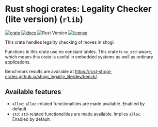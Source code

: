 # Rust shogi crates: Legality Checker (lite version) (`rlib`)
[![crate](https://img.shields.io/crates/v/shogi_legality_lite)](https://crates.io/crates/shogi_legality_lite)
[![docs](https://docs.rs/shogi_legality_lite/badge.svg)](https://docs.rs/shogi_legality_lite)
![Rust Version](https://img.shields.io/badge/rustc-1.60+-blue.svg)
[![license](https://img.shields.io/badge/license-MIT-blue.svg)](https://opensource.org/licenses/mit-license.php)

This crate handles legality checking of moves in shogi.

Functions in this crate use no constant tables. This crate is `no_std`-aware, which means this crate is useful in embedded systems as well as ordinary applications.

Benchmark results are available at <https://rust-shogi-crates.github.io/shogi_legality_lite/dev/bench/>.

## Available features
- `alloc`: `alloc`-related functionalities are made available. Enabled by default.
- `std`: `std`-related functionalities are made available. Implies `alloc`. Enabled by default.
